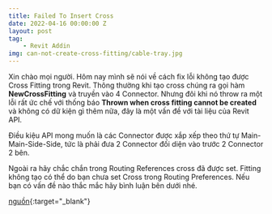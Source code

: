 ```yaml
---
title: Failed To Insert Cross
date: 2022-04-16 00:00:00 Z
layout: post
tag:
    - Revit Addin
img: can-not-create-cross-fitting/cable-tray.jpg
---
```


Xin chào mọi người. Hôm nay mình sẽ nói về cách fix lỗi không tạo được Cross Fitting trong Revit. Thông thường khi tạo cross chúng ra gọi hàm **NewCrossFitting** và truyền vào 4 Connector. Nhưng đôi khi nó throw ra một lỗi rất ức chế với thống báo **Thrown when cross fitting cannot be created** và không có dữ kiện gì thêm nữa, đây là một vấn đề với tài liệu của Revit API.

Điều kiệu API mong muốn là các Connector được xắp xếp theo thứ tự Main-Main-Side-Side, tức là phải đưa 2 Connector đối diện vào trước 2 Connector 2 bên.

Ngoài ra hãy chắc chắn trong Routing References cross đã được set. Fitting không tạo có thể do bạn chưa set Cross trong Routing Preferences. Nếu bạn có vấn đề nào thắc mắc hãy bình luận bên dưới nhé.

[nguồn](https://adndevblog.typepad.com/aec/2015/06/revitiapi-crossfitting-creation-problem-invalidoperationexception-failed-to-insert-cross.html){:target="\_blank"}